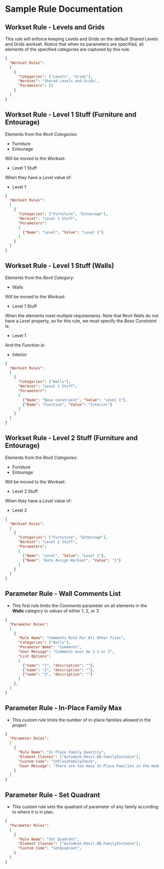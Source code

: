 # Sample Rule Documentation

## Workset Rule - Levels and Grids
This rule will enforce keeping Levels and Grids on the default Shared Levels and Grids workset. Notice that when no parameters are specified, all elements of the specified categories are captured by this rule.

```json
{
  "Workset Rules":
  [
    {
      "Categories": ["Levels", "Grids"],
      "Workset": "Shared Levels and Grids",
      "Parameters": []
    }
  ]
}
```

## Workset Rule - Level 1 Stuff (Furniture and Entourage)
Elements from the _Revit Categories_:
- Furniture
- Entourage

Will be moved to the _Workset_:
- Level 1 Stuff

When they have a _Level_ value of:
- Level 1

```json
{
  "Workset Rules":
  [
    {
      "Categories": ["Furniture", "Entourage"],
      "Workset": "Level 1 Stuff",
      "Parameters":
      [
        {"Name": "Level", "Value": "Level 1"}
      ]
    }
  ]
}
```

## Workset Rule - Level 1 Stuff (Walls)
Elements from the _Revit Category_:
- Walls

Will be moved to the _Workset_:
- Level 1 Stuff

When the elements meet multiple requirements. Note that Revit Walls do not have a _Level_ property, so for this rule, we must specify the _Base Constraint_ is:
- Level 1

And the _Function_ is:
- Interior

```json
{
  "Workset Rules":
  [
    {
      "Categories": ["Walls"],
      "Workset": "Level 1 Stuff",
      "Parameters":
      [
        {"Name": "Base Constraint", "Value": "Level 1"},
        {"Name": "Function", "Value": "Interior"}
      ]
    }
  ]
}
```

## Workset Rule - Level 2 Stuff (Furniture and Entourage)
Elements from the _Revit Categories_:
- Furniture
- Entourage

Will be moved to the _Workset_:
- Level 2 Stuff

When they have a _Level_ value of:
- Level 2

```json
{
  "Workset Rules":
  [
    {
      "Categories": ["Furniture", "Entourage"],
      "Workset": "Level 2 Stuff",
      "Parameters":
      [
        {"Name": "Level", "Value": "Level 2"},
        {"Name": "Auto Assign Workset", "Value": "1"}
      ]
    }
  ]
}
```

## Parameter Rule - Wall Comments List
- This first rule limits the _Comments_ parameter on all elements in the **Walls** category to values of either 1, 2, or 3

```json
{
  "Parameter Rules": 
  [
    {
      "Rule Name": "Comments Rule For All Other Files",
      "Categories": ["Walls"],
      "Parameter Name": "Comments",
      "User Message": "Comments must be 1 2 or 3",
      "List Options":
      [
        {"name": "1", "description": ""},
        {"name": "2", "description": ""},
        {"name": "3", "description": ""}
      ]
    },
  ]
}
```

## Parameter Rule - In-Place Family Max
- This custom rule limits the number of in-place families allowed in the project

```json
{
  "Parameter Rules": 
  [
    {
      "Rule Name": "In Place Family Quantity",
      "Element Classes": ["Autodesk.Revit.DB.FamilyInstance"],
      "Custom Code": "InPlaceFamilyCheck",
      "User Message": "There are too many In-Place Families in the model."
    }
  ]
}
```

## Parameter Rule - Set Quadrant
- This custom rule sets the quadrant of parameter of any family according to where it is in plan.

```json
{
  "Parameter Rules":
  [
    {
      "Rule Name": "Set Quadrant",
      "Element Classes": ["Autodesk.Revit.DB.FamilyInstance"],
      "Custom Code": "SetQuadrant",
    }
  ]
}
```
